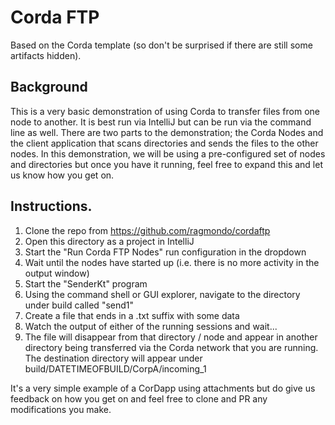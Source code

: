 
# Corda FTP

Based on the Corda template (so don't be surprised if there are still some artifacts hidden).

## Background

This is a very basic demonstration of using Corda to transfer files from one node to another. It is best run via IntelliJ but can be run via the command line as well. There are two parts to the demonstration; the Corda Nodes and the client application that scans directories and sends the files to the other nodes. In this demonstration, we will be using a pre-configured set of nodes and directories but once you have it running, feel free to expand this and let us know how you get on.

## Instructions.

1. Clone the repo from https://github.com/ragmondo/cordaftp
2. Open this directory as a project in IntelliJ
3. Start the "Run Corda FTP Nodes" run configuration in the dropdown
4. Wait until the nodes have started up (i.e. there is no more activity in the output window)
5. Start the "SenderKt" program
6. Using the command shell or GUI explorer, navigate to the directory under build called "send1"
7. Create a file that ends in a .txt suffix with some data
8. Watch the output of either of the running sessions and wait...
9. The file will disappear from that directory / node and appear in another directory being transferred via the Corda network that you are running. The destination directory will appear under build/DATETIMEOFBUILD/CorpA/incoming_1


It's a very simple example of a CorDapp using attachments but do give us feedback on how you get on and feel free to clone and PR any modifications you make.




